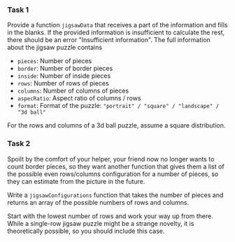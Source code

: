 ### Task 1

Provide a function `jigsawData` that receives a part of the information and fills in the blanks. If the provided information is insufficient to calculate the rest, there should be an error "Insufficient information". The full information about the jigsaw puzzle contains

- `pieces`: Number of pieces
- `border`: Number of border pieces
- `inside`: Number of inside pieces
- `rows`: Number of rows of pieces
- `columns`: Number of columns of pieces
- `aspecRatio`: Aspect ratio of columns / rows
- `format`: Format of the puzzle: `"portrait" / "square" / "landscape" / "3d ball"`

For the rows and columns of a 3d ball puzzle, assume a square distribution.

### Task 2

Spoilt by the comfort of your helper, your friend now no longer wants to count border pieces, so they want another function that gives them a list of the possible even rows/columns configuration for a number of pieces, so they can estimate from the picture in the future.

Write a `jigsawConfigurations` function that takes the number of pieces and returns an array of the possible numbers of rows and columns.

Start with the lowest number of rows and work your way up from there. While a single-row jigsaw puzzle might be a strange novelty, it is theoretically possible, so you should include this case.
